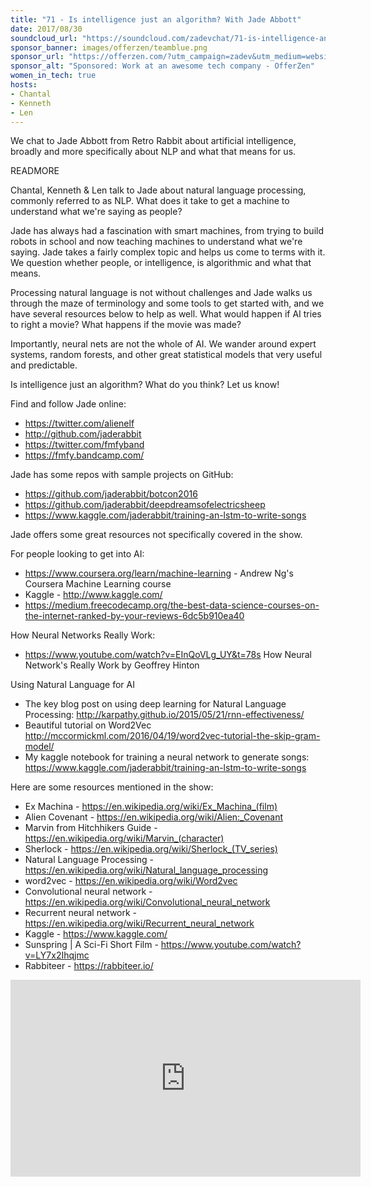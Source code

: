 ```yaml
---
title: "71 - Is intelligence just an algorithm? With Jade Abbott"
date: 2017/08/30
soundcloud_url: "https://soundcloud.com/zadevchat/71-is-intelligence-an-algorithm-with-jade-abbott/s-VxcDr"
sponsor_banner: images/offerzen/teamblue.png
sponsor_url: "https://offerzen.com/?utm_campaign=zadev&utm_medium=website"
sponsor_alt: "Sponsored: Work at an awesome tech company - OfferZen"
women_in_tech: true
hosts:
- Chantal
- Kenneth
- Len
---
```


We chat to Jade Abbott from Retro Rabbit about artificial intelligence, broadly and more specifically about NLP and what that means for us.

READMORE

Chantal, Kenneth & Len talk to Jade about natural language processing, commonly referred to as NLP. What does it take to get a machine to understand what we're saying as people?

Jade has always had a fascination with smart machines, from trying to build robots in school and now teaching machines to understand what we're saying. Jade takes a fairly complex topic and helps us come to terms with it. We question whether people, or intelligence, is algorithmic and what that means.

Processing natural language is not without challenges and Jade walks us through the maze of terminology and some tools to get started with, and we have several resources below to help as well. What would happen if AI tries to right a movie? What happens if the movie was made?

Importantly, neural nets are not the whole of AI. We wander around expert systems, random forests, and other great statistical models that very useful and predictable.

Is intelligence just an algorithm? What do you think? Let us know!


Find and follow Jade online:

* https://twitter.com/alienelf
* http://github.com/jaderabbit
* https://twitter.com/fmfyband
* https://fmfy.bandcamp.com/

Jade has some repos with sample projects on GitHub:

* https://github.com/jaderabbit/botcon2016
* https://github.com/jaderabbit/deepdreamsofelectricsheep
* https://www.kaggle.com/jaderabbit/training-an-lstm-to-write-songs

Jade offers some great resources not specifically covered in the show.

For people looking to get into AI:

* https://www.coursera.org/learn/machine-learning - Andrew Ng's Coursera Machine Learning course
* Kaggle - http://www.kaggle.com/
* https://medium.freecodecamp.org/the-best-data-science-courses-on-the-internet-ranked-by-your-reviews-6dc5b910ea40

How Neural Networks Really Work: 

* https://www.youtube.com/watch?v=EInQoVLg_UY&t=78s How Neural Network's Really Work by Geoffrey Hinton

Using Natural Language for AI

* The key blog post on using deep learning for Natural Language Processing: http://karpathy.github.io/2015/05/21/rnn-effectiveness/
* Beautiful tutorial on Word2Vec http://mccormickml.com/2016/04/19/word2vec-tutorial-the-skip-gram-model/
* My kaggle notebook for training a neural network to generate songs: https://www.kaggle.com/jaderabbit/training-an-lstm-to-write-songs


Here are some resources mentioned in the show:

* Ex Machina - https://en.wikipedia.org/wiki/Ex_Machina_(film)
* Alien Covenant - https://en.wikipedia.org/wiki/Alien:_Covenant
* Marvin from Hitchhikers Guide - https://en.wikipedia.org/wiki/Marvin_(character)
* Sherlock - https://en.wikipedia.org/wiki/Sherlock_(TV_series)
* Natural Language Processing - https://en.wikipedia.org/wiki/Natural_language_processing
* word2vec - https://en.wikipedia.org/wiki/Word2vec
* Convolutional neural network - https://en.wikipedia.org/wiki/Convolutional_neural_network
* Recurrent neural network - https://en.wikipedia.org/wiki/Recurrent_neural_network
* Kaggle - https://www.kaggle.com/
* Sunspring | A Sci-Fi Short Film - https://www.youtube.com/watch?v=LY7x2Ihqjmc
* Rabbiteer - https://rabbiteer.io/

<div class="video-wrapper">
<iframe width="560" height="315" src="https://www.youtube-nocookie.com/embed/LY7x2Ihqjmc?rel=0" frameborder="0" allowfullscreen></iframe>
</div>
